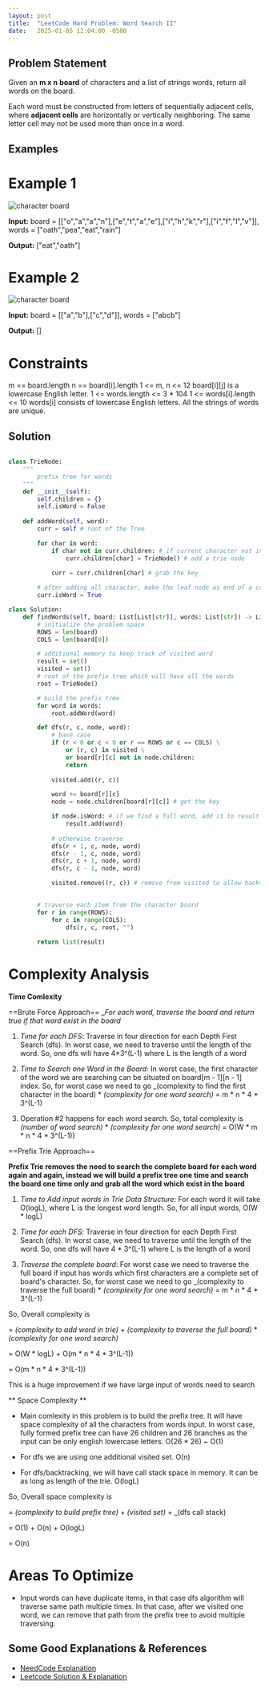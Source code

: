```yaml
---
layout: post
title:  "LeetCode Hard Problem: Word Search II"
date:   2025-01-05 12:04:00 -0500
---
```

## Problem Statement
Given an **m x n** __board__ of characters and a list of strings words, return all words on the board.

Each word must be constructed from letters of sequentially adjacent cells, where **adjacent cells** are horizontally or vertically neighboring. The same letter cell may not be used more than once in a word.

## Examples
# Example 1
![character board](/static/img/word_search_ii_example_1.png)

**Input:** 
board = [["o","a","a","n"],["e","t","a","e"],["i","h","k","r"],["i","f","l","v"]], 
words = ["oath","pea","eat","rain"]

**Output:** ["eat","oath"]

# Example 2
![character board](/static/img/word_search_ii_example_2.png)

**Input:** 
board = [["a","b"],["c","d"]], 
words = ["abcb"]

**Output:** []

# Constraints

m == board.length 
n == board[i].length
1 <= m, n <= 12
board[i][j] is a lowercase English letter.
1 <= words.length <= 3 * 104
1 <= words[i].length <= 10 
words[i] consists of lowercase English letters.
All the strings of words are unique.


## Solution

```python

class TrieNode:
    """
        prefix tree for words
    """
    def __init__(self):
        self.children = {}
        self.isWord = False
    
    def addWord(self, word):
        curr = self # root of the Tree

        for char in word:
            if char not in curr.children: # if current character not in children dictionary keys
                curr.children[char] = TrieNode() # add a trie node

            curr = curr.children[char] # grab the key
        
        # after adding all character, make the leaf node as end of a complete word
        curr.isWord = True

class Solution:
    def findWords(self, board: List[List[str]], words: List[str]) -> List[str]:
        # initialize the problem space
        ROWS = len(board)
        COLS = len(board[0])

        # additional memory to keep track of visited word
        result = set()
        visited = set()
        # root of the prefix tree which will have all the words
        root = TrieNode()

        # build the prefix tree
        for word in words:
            root.addWord(word)

        def dfs(r, c, node, word):
            # base case
            if (r < 0 or c < 0 or r == ROWS or c == COLS) \
                or (r, c) in visited \
                or board[r][c] not in node.children:
                return
            
            visited.add((r, c))

            word += board[r][c]
            node = node.children[board[r][c]] # get the key

            if node.isWord: # if we find a full word, add it to result
                result.add(word)
            
            # otherwise traverse
            dfs(r + 1, c, node, word)
            dfs(r - 1, c, node, word)
            dfs(r, c + 1, node, word)
            dfs(r, c - 1, node, word)

            visited.remove((r, c)) # remove from visited to allow backtracking
        

        # traverse each item from the character board
        for r in range(ROWS):
            for c in range(COLS):
                dfs(r, c, root, "")
        
        return list(result)

```
# Complexity Analysis
**Time Comlexity**

==Brute Force Approach==
__For each word, traverse the board and return true if that word exist in the board_

 1. _Time for each DFS_: Traverse in four direction for each Depth First Search (dfs). In worst case, we need to traverse until the length of the word. So, one dfs will have 4*3^(L-1) where L is the length of a word

 2. _Time to Search one Word in the Board_: In worst case, the first character of the word we are searching can be situated on board[m - 1][n - 1] index. So, for worst case we need to go _(complexity to find the first character in the board) * _(complexity for one word search)_ = m * n * 4 * 3^(L-1)

 3. Operation #2 happens for each word search. 
 So, total complexity is _(number of word search)_ * _(complexity for one word search)_ 
 = O(W * m * n * 4 * 3^(L-1))

==Prefix Trie Approach== 

__Prefix Trie removes the need to search the complete board for each word again and again, instead we will build a prefix tree one time and search the board one time only and grab all the word which exist in the board__

 1. _Time to Add input words in Trie Data Structure_: For each word it will take O(logL), where L is the longest word length. So, for all input words, O(W * logL)

 2. _Time for each DFS_: Traverse in four direction for each Depth First Search (dfs). In worst case, we need to traverse until the length of the word. So, one dfs will have 4 * 3^(L-1) where L is the length of a word

 3. _Traverse the complete board_: For worst case we need to traverse the full board if input has words which first characters are a complete set of board's character. So, for worst case we need to go _(complexity to traverse the full board) * _(complexity for one word search)_ = m * n * 4 * 3^(L-1)

 So, Overall complexity is

 = _(complexity to add word in trie)_ + _(complexity to traverse the full board)_ * _(complexity for one word search)_

 = O(W * logL) + O(m * n * 4 * 3^(L-1))

 = O(m * n * 4 * 3^(L-1))

This is a huge improvement if we have large input of words need to search

** Space Complexity **

 - Main comlexity in this problem is to build the prefix tree. It will have space complexity of all the characters from words input. In worst case, fully formed prefix tree can have 26 children and 26 branches as the input can be only english lowercase letters. O(26 * 26) ~ O(1)

 - For dfs we are using one additional visited set. O(n)

 - For dfs/backtracking, we will have call stack space in memory. It can be as long as length of the trie. O(logL)

 So, Overall space complexity is 

 = _(complexity to build prefix tree)_ + _(visited set)_ + _(dfs call stack)

 = O(1) + O(n) + O(logL)

 = O(n)

# Areas To Optimize
- Input words can have duplicate items, in that case dfs algorithm will traverse same path multiple times.
In that case, after we visited one word, we can remove that path from the prefix tree to avoid multiple traversing.

## Some Good Explanations & References

- [NeedCode Explanation](https://www.youtube.com/watch?v=asbcE9mZz_U)
- [Leetcode Solution & Explanation](https://leetcode.com/problems/word-search-ii/solutions/387990/word-search-ii/)